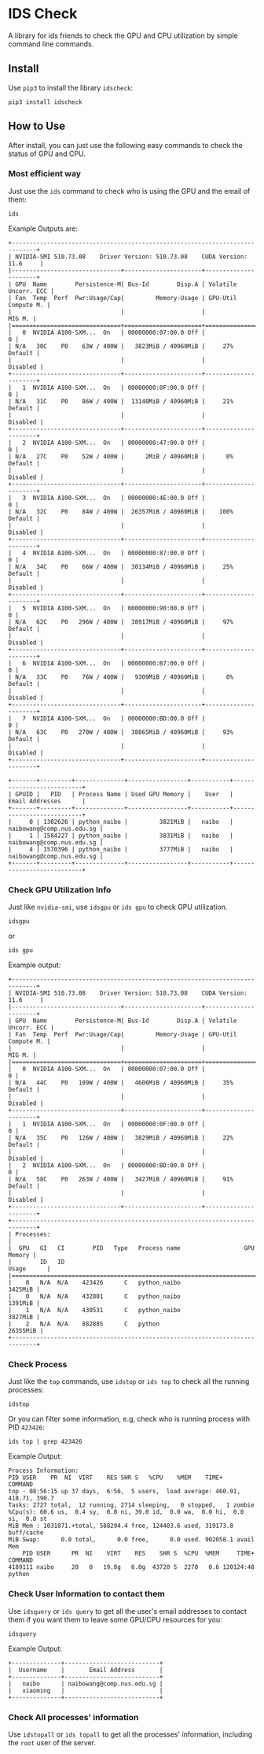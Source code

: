 # IDS Check

A library for ids friends to check the GPU and CPU utilization by simple command line commands.

## Install

Use `pip3` to install the library `idscheck`:

```
pip3 install idscheck
```

## How to Use

After install, you can just use the following easy commands to check the status of GPU and CPU.

### Most efficient way

Just use the `ids` command to check who is using the GPU and the email of them:

```
ids
```

Example Outputs are:

```
+-----------------------------------------------------------------------------+
| NVIDIA-SMI 510.73.08    Driver Version: 510.73.08    CUDA Version: 11.6     |
|-------------------------------+----------------------+----------------------+
| GPU  Name        Persistence-M| Bus-Id        Disp.A | Volatile Uncorr. ECC |
| Fan  Temp  Perf  Pwr:Usage/Cap|         Memory-Usage | GPU-Util  Compute M. |
|                               |                      |               MIG M. |
|===============================+======================+======================|
|   0  NVIDIA A100-SXM...  On   | 00000000:07:00.0 Off |                    0 |
| N/A   30C    P0    63W / 400W |   3823MiB / 40960MiB |     27%      Default |
|                               |                      |             Disabled |
+-------------------------------+----------------------+----------------------+
|   1  NVIDIA A100-SXM...  On   | 00000000:0F:00.0 Off |                    0 |
| N/A   31C    P0    86W / 400W |  13140MiB / 40960MiB |     21%      Default |
|                               |                      |             Disabled |
+-------------------------------+----------------------+----------------------+
|   2  NVIDIA A100-SXM...  On   | 00000000:47:00.0 Off |                    0 |
| N/A   27C    P0    52W / 400W |      2MiB / 40960MiB |      0%      Default |
|                               |                      |             Disabled |
+-------------------------------+----------------------+----------------------+
|   3  NVIDIA A100-SXM...  On   | 00000000:4E:00.0 Off |                    0 |
| N/A   32C    P0    84W / 400W |  26357MiB / 40960MiB |    100%      Default |
|                               |                      |             Disabled |
+-------------------------------+----------------------+----------------------+
|   4  NVIDIA A100-SXM...  On   | 00000000:87:00.0 Off |                    0 |
| N/A   34C    P0    66W / 400W |  30134MiB / 40960MiB |     25%      Default |
|                               |                      |             Disabled |
+-------------------------------+----------------------+----------------------+
|   5  NVIDIA A100-SXM...  On   | 00000000:90:00.0 Off |                    0 |
| N/A   62C    P0   296W / 400W |  38917MiB / 40960MiB |     97%      Default |
|                               |                      |             Disabled |
+-------------------------------+----------------------+----------------------+
|   6  NVIDIA A100-SXM...  On   | 00000000:B7:00.0 Off |                    0 |
| N/A   33C    P0    76W / 400W |   9309MiB / 40960MiB |      0%      Default |
|                               |                      |             Disabled |
+-------------------------------+----------------------+----------------------+
|   7  NVIDIA A100-SXM...  On   | 00000000:BD:00.0 Off |                    0 |
| N/A   63C    P0   270W / 400W |  38865MiB / 40960MiB |     93%      Default |
|                               |                      |             Disabled |
+-------------------------------+----------------------+----------------------+

+-------+---------+--------------+-----------------+-----------+---------------------------+
| GPUID |   PID   | Process Name | Used GPU Memory |    User   |      Email Addresses      |
+-------+---------+--------------+-----------------+-----------+---------------------------+
|     0 | 1302626 | python_naibo |         3821MiB |   naibo   | naibowang@comp.nus.edu.sg |
|     1 | 1584227 | python_naibo |         3831MiB |   naibo   | naibowang@comp.nus.edu.sg |
|     4 | 1570396 | python_naibo |         3777MiB |   naibo   | naibowang@comp.nus.edu.sg |
+-------+---------+--------------+-----------------+-----------+---------------------------+

```


### Check GPU Utilization Info

Just like `nvidia-smi`, use `idsgpu` or `ids gpu` to check GPU utilization.

```shell
idsgpu
```

or

```shell
ids gpu
```

Example output:
```
+-----------------------------------------------------------------------------+
| NVIDIA-SMI 510.73.08    Driver Version: 510.73.08    CUDA Version: 11.6     |
|-------------------------------+----------------------+----------------------+
| GPU  Name        Persistence-M| Bus-Id        Disp.A | Volatile Uncorr. ECC |
| Fan  Temp  Perf  Pwr:Usage/Cap|         Memory-Usage | GPU-Util  Compute M. |
|                               |                      |               MIG M. |
|===============================+======================+======================|
|   0  NVIDIA A100-SXM...  On   | 00000000:07:00.0 Off |                    0 |
| N/A   44C    P0   109W / 400W |   4606MiB / 40960MiB |     35%      Default |
|                               |                      |             Disabled |
+-------------------------------+----------------------+----------------------+
|   1  NVIDIA A100-SXM...  On   | 00000000:0F:00.0 Off |                    0 |
| N/A   35C    P0   126W / 400W |   3829MiB / 40960MiB |     22%      Default |
|                               |                      |             Disabled |
|   2  NVIDIA A100-SXM...  On   | 00000000:BD:00.0 Off |                    0 |
| N/A   58C    P0   263W / 400W |   3427MiB / 40960MiB |     91%      Default |
|                               |                      |             Disabled |
+-------------------------------+----------------------+----------------------+
+-----------------------------------------------------------------------------+
| Processes:                                                                  |
|  GPU   GI   CI        PID   Type   Process name                  GPU Memory |
|        ID   ID                                                   Usage      |
|=============================================================================|
|    0   N/A  N/A    423426      C   python_naibo                     3425MiB |
|    0   N/A  N/A    432801      C   python_naibo                     1391MiB |
|    1   N/A  N/A    430531      C   python_naibo                     3827MiB |
|    2   N/A  N/A    882885      C   python                          26355MiB |
+-----------------------------------------------------------------------------+

```

### Check Process

Just like the `top` commands, use `idstop` or `ids top` to check all the running processes:

```shell
idstop
```

Or you can filter some information, e.g, check who is running process with PID `423426`:

```shell
ids top | grep 423426
```

Example Output:

```
Process Information:
PID	USER	PR	NI	VIRT	RES	SHR	S	%CPU	%MEM	TIME+	COMMAND	
top - 08:56:15 up 37 days,  6:56,  5 users,  load average: 460.91, 418.71, 390.7
Tasks: 2727 total,  12 running, 2714 sleeping,   0 stopped,   1 zombie
%Cpu(s): 60.6 us,  0.4 sy,  0.0 ni, 39.0 id,  0.0 wa,  0.0 hi,  0.0 si,  0.0 st
MiB Mem : 1031871.+total, 588294.4 free, 124403.6 used, 319173.8 buff/cache
MiB Swap:      0.0 total,      0.0 free,      0.0 used. 902058.1 avail Mem
    PID USER      PR  NI    VIRT    RES    SHR S  %CPU  %MEM     TIME+ COMMAND
4189111 naibo     20   0   19.8g   6.0g  43720 S  2270   0.6 120124:48 python

```

### Check User Information to contact them

Use `idsquery` or `ids query` to get all the user's email addresses to contact them if you want them to leave some GPU/CPU resources for you:

```shell
idsquery
```

Example Output:
```
+--------------+---------------------------+
|  Username    |       Email Address       |
+--------------+---------------------------+
|   naibo      | naibowang@comp.nus.edu.sg |
|   xiaoming   |                           |
+--------------+---------------------------+
```

### Check All processes' information

Use `idstopall` or `ids topall` to get all the processes' information, including the `root` user of the server.